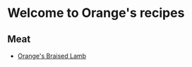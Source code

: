 # Welcome to Orange's recipes

## Meat
* [Orange's Braised Lamb](https://github.com/MasterOrange/Recipes/blob/master/Meat/Braised_lamb.md)
